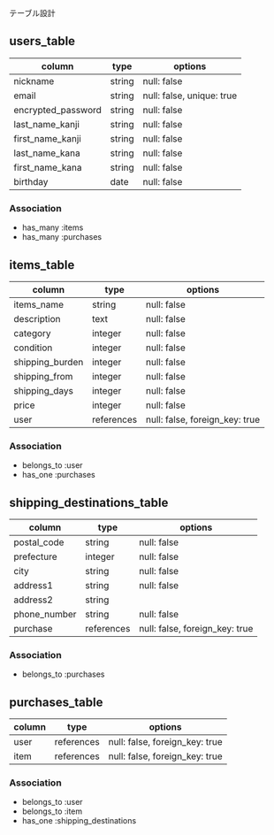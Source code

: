 テーブル設計           

## users_table  

| column                         | type       | options                        | 
| ------------------------------ | ---------- | ------------------------------ |
| nickname                       | string     | null: false                    | 
| email                          | string     | null: false, unique: true      | 
| encrypted_password             | string     | null: false                    | 
| last_name_kanji                | string     | null: false                    | 
| first_name_kanji               | string     | null: false                    | 
| last_name_kana                 | string     | null: false                    | 
| first_name_kana                | string     | null: false                    | 
| birthday                       | date       | null: false                    | 

### Association
* has_many :items 
* has_many :purchases 

## items_table

| column                         | type       | options                        | 
| ------------------------------ | ---------- | ------------------------------ |
| items_name                     | string     | null: false                    | 
| description                    | text       | null: false                    | 
| category                       | integer    | null: false                    | 
| condition                      | integer    | null: false                    | 
| shipping_burden                | integer    | null: false                    | 
| shipping_from                  | integer    | null: false                    | 
| shipping_days                  | integer    | null: false                    | 
| price                          | integer    | null: false                    | 
| user                           | references | null: false, foreign_key: true | 

### Association
* belongs_to :user
* has_one :purchases

## shipping_destinations_table

| column                         | type       | options                        | 
| ------------------------------ | ---------- | ------------------------------ |
| postal_code                    | string     | null: false                    | 
| prefecture                     | integer    | null: false                    | 
| city                           | string     | null: false                    | 
| address1                       | string     | null: false                    | 
| address2                       | string     |                                | 
| phone_number                   | string     | null: false                    | 
| purchase                       | references | null: false, foreign_key: true | 

### Association
* belongs_to :purchases

## purchases_table

| column                         | type       | options                        | 
| ------------------------------ | ---------- | ------------------------------ |
| user                           | references | null: false, foreign_key: true | 
| item                           | references | null: false, foreign_key: true | 

### Association
* belongs_to :user
* belongs_to :item
* has_one :shipping_destinations


